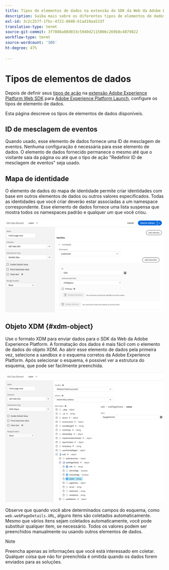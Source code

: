 ```yaml
---
title: Tipos de elementos de dados na extensão do SDK da Web da Adobe Experience Platform
description: Saiba mais sobre os diferentes tipos de elementos de dados fornecidos pela extensão Adobe Experience Platform Web SDK no Adobe Experience Platform Launch.
exl-id: 3c2c257f-1fbc-4722-8040-61ad19aa533f
translation-type: tm+mt
source-git-commit: 3f7808a08d033c5940d2115006c269b8c4079822
workflow-type: tm+mt
source-wordcount: '305'
ht-degree: 47%

---
```


# Tipos de elementos de dados

Depois de definir seus [tipos de ação](action-types.md) na [extensão Adobe Experience Platform Web SDK](web-sdk-extension.md) para [Adobe Experience Platform Launch](https://experienceleague.adobe.com/docs/launch.html), configure os tipos de elemento de dados.

Esta página descreve os tipos de elementos de dados disponíveis.

## ID de mesclagem de eventos

Quando usado, esse elemento de dados fornece uma ID de mesclagem de eventos. Nenhuma configuração é necessária para esse elemento de dados. O elemento de dados fornecido permanece o mesmo até que o visitante saia da página ou até que o tipo de ação &quot;Redefinir ID de mesclagem de eventos&quot; seja usado.

## Mapa de identidade

O elemento de dados do mapa de identidade permite criar identidades com base em outros elementos de dados ou outros valores especificados. Todas as identidades que você criar deverão estar associadas a um namespace correspondente. Esse elemento de dados fornece uma lista suspensa que mostra todos os namespaces padrão e qualquer um que você criou.

![](./assets/identity-map-data-element.png)

## Objeto XDM {#xdm-object}

Use o formato XDM para enviar dados para o SDK da Web da Adobe Experience Platform. A formatação dos dados é mais fácil com o elemento de dados do objeto XDM. Ao abrir esse elemento de dados pela primeira vez, selecione a sandbox e o esquema corretos da Adobe Experience Platform. Após selecionar o esquema, é possível ver a estrutura do esquema, que pode ser facilmente preenchida.

![](./assets/XDM-object.png)

Observe que quando você abre determinados campos do esquema, como `web.webPageDetails.URL`, alguns itens são coletados automaticamente. Mesmo que vários itens sejam coletados automaticamente, você pode substituir qualquer item, se necessário. Todos os valores podem ser preenchidos manualmente ou usando outros elementos de dados.

>[!NOTE]
>
>Preencha apenas as informações que você está interessado em coletar. Qualquer coisa que não for preenchida é omitida quando os dados forem enviados para as soluções.
